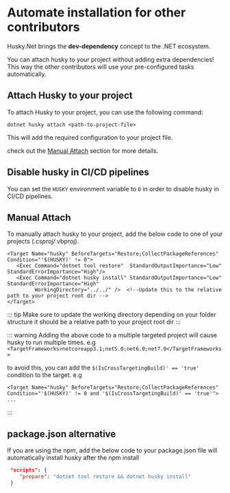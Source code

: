 # Automate installation for other contributors

Husky.Net brings the **dev-dependency** concept to the .NET ecosystem.

You can attach husky to your project without adding extra dependencies! This way the other contributors will use your pre-configured tasks automatically.

## Attach Husky to your project

To attach Husky to your project, you can use the following command:

```shell
dotnet husky attach <path-to-project-file>
```

This will add the required configuration to your project file.

check out the [Manual Attach](#manual-attach) section for more details.

## Disable husky in CI/CD pipelines

You can set the `HUSKY` environment variable to `0` in order to disable husky in CI/CD pipelines.

## Manual Attach

To manually attach husky to your project, add the below code to one of your projects (*.csproj/*.vbproj).

``` xml:no-line-numbers:no-v-pre
<Target Name="husky" BeforeTargets="Restore;CollectPackageReferences" Condition="'$(HUSKY)' != 0">
   <Exec Command="dotnet tool restore"  StandardOutputImportance="Low" StandardErrorImportance="High"/>
   <Exec Command="dotnet husky install" StandardOutputImportance="Low" StandardErrorImportance="High"
         WorkingDirectory="../../" />  <!--Update this to the relative path to your project root dir -->
</Target>
```

::: tip
Make sure to update the working directory depending on your folder structure it should be a relative path to your project root dir
:::

::: warning
Adding the above code to a multiple targeted project will cause husky to run multiple times.
e.g
`<TargetFrameworks>netcoreapp3.1;net5.0;net6.0;net7.0</TargetFrameworks>`

to avoid this, you can add the `$(IsCrossTargetingBuild)' == 'true'` condition to the target.
e.g

``` xml:no-line-numbers:no-v-pre
<Target Name="husky" BeforeTargets="Restore;CollectPackageReferences" Condition="'$(HUSKY)' != 0 and '$(IsCrossTargetingBuild)' == 'true'">
...
```

:::

## package.json alternative

If you are using the npm, add the below code to your package.json file will automatically install husky after the npm install

``` json
 "scripts": {
    "prepare": "dotnet tool restore && dotnet husky install"
 }
 ```
